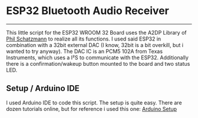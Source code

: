 # ESP32 Bluetooth Audio Receiver
---

This little script for the ESP32 WROOM 32 Board uses the A2DP Library of [Phil Schatzmann](https://github.com/pschatzmann) to realize all its functions.
I used said ESP32 in combination with a 32bit external DAC (I know, 32bit is a bit overkill, but i wanted to try anyway). The DAC IC is an PCM5 102A from Texas Instruments, which uses a I²S to communicate with the ESP32. Additionally there is a confirmation/wakeup button mounted to the board and two status LED.

## Setup / Arduino IDE
I used Arduino IDE to code this script. The setup is quite easy. There are dozen tutorials online, but for reference i used this one: [Arduino Setup](https://randomnerdtutorials.com/installing-the-esp32-board-in-arduino-ide-windows-instructions/)